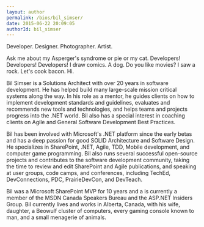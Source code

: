 ```yaml
---
layout: author
permalink: /bios/bil_simser/
date: 2015-06-22 20:09:05
authorId: bil_simser
---
```


Developer. Designer. Photographer. Artist.

Ask me about my Asperger's syndrome or pie or my cat. Developers! Developers! Developers! I draw comics. A dog. Do you like movies? I saw a rock. Let's cook bacon. Hi.

Bil Simser is a Solutions Architect with over 20 years in software development. He has helped build many large-scale mission critical systems along the way.  In his role as a mentor, he guides clients on how to implement development standards and guidelines, evaluates and recommends new tools and technologies, and helps teams and projects progress into the .NET world.  Bil also has a special interest in coaching clients on Agile and General Software Development Best Practices.

Bil has been involved with Microsoft's .NET platform since the early betas and has a deep passion for good SOLID Architecture and Software Design. He specializes in SharePoint, .NET, Agile, TDD, Mobile development, and computer game programming. Bil also runs several successful open-source projects and contributes to the software development community, taking the time to review and edit SharePoint and Agile publications, and speaking at user groups, code camps, and conferences, including TechEd, DevConnections, PDC, PrairieDevCon, and DevTeach.

Bil was a Microsoft SharePoint MVP for 10 years and a is currently a member of the MSDN Canada Speakers Bureau and the ASP.NET Insiders Group. Bil currently lives and works in Alberta, Canada, with his wife, daughter, a Beowulf cluster of computers, every gaming console known to man, and a small menagerie of animals.
